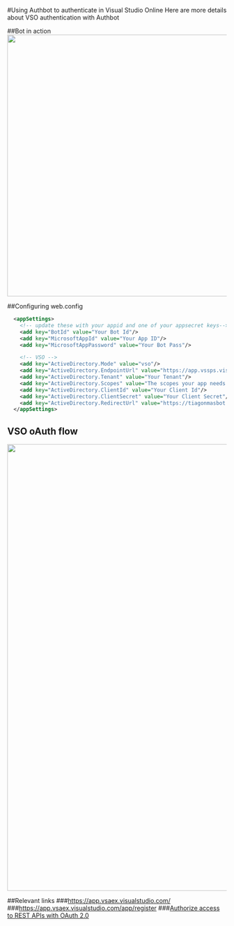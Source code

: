 #Using Authbot to authenticate in Visual Studio Online
Here are more details about VSO authentication with Authbot

##Bot in action
<img src="https://github.com/tiagonmas/AuthBot/blob/master/VSOBotSampeInAction.PNG" width="600">

##Configuring web.config
```xml
  <appSettings>
    <!-- update these with your appid and one of your appsecret keys-->
    <add key="BotId" value="Your Bot Id"/>
    <add key="MicrosoftAppId" value="Your App ID"/>
    <add key="MicrosoftAppPassword" value="Your Bot Pass"/>

    <!-- VSO -->
    <add key="ActiveDirectory.Mode" value="vso"/>
    <add key="ActiveDirectory.EndpointUrl" value="https://app.vssps.visualstudio.com"/> <!-- Do Not Change for VS-->
    <add key="ActiveDirectory.Tenant" value="Your Tenant"/>
    <add key="ActiveDirectory.Scopes" value="The scopes your app needs access to"/>
    <add key="ActiveDirectory.ClientId" value="Your Client Id"/>
    <add key="ActiveDirectory.ClientSecret" value="Your Client Secret"/>
    <add key="ActiveDirectory.RedirectUrl" value="https://tiagonmasbot.azurewebsites.net/api/OAuthCallback"/>
  </appSettings>
```

## VSO oAuth flow 
<img src="https://github.com/tiagonmas/AuthBot/blob/master/VSOFlow.PNG" width="1024">

##Relevant links
###https://app.vsaex.visualstudio.com/
###https://app.vsaex.visualstudio.com/app/register
###[Authorize access to REST APIs with OAuth 2.0](https://www.visualstudio.com/docs/integrate/get-started/auth/oauth)
